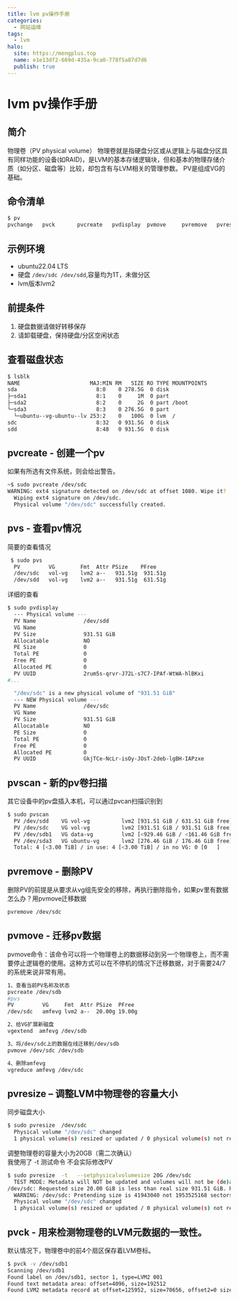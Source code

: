 ```yaml
---
title: lvm pv操作手册
categories:
  - 网站运维
tags:
  - lvm
halo:
  site: https://mengplus.top
  name: e1e13df2-669d-435a-9ca0-778f5a87d7d6
  publish: true
---
```

# lvm pv操作手册

## 简介
物理卷（PV physical volume）
物理卷就是指硬盘分区或从逻辑上与磁盘分区具有同样功能的设备(如RAID)，是LVM的基本存储逻辑块，但和基本的物理存储介质（如分区、磁盘等）比较，却包含有与LVM相关的管理参数。
PV是组成VG的基础。

## 命令清单
```bash
$ pv
pvchange   pvck       pvcreate   pvdisplay  pvmove     pvremove   pvresize   pvs        pvscan
```
## 示例环境
- ubuntu22.04 LTS
- 硬盘 `/dev/sdc /dev/sdd`,容量均为1T，未做分区
- lvm版本lvm2
## 前提条件
1. 硬盘数据请做好转移保存
2. 请卸载硬盘，保持硬盘/分区空闲状态
## 查看磁盘状态
```bash
$ lsblk
NAME                      MAJ:MIN RM   SIZE RO TYPE MOUNTPOINTS
sda                         8:0    0 278.5G  0 disk
├─sda1                      8:1    0     1M  0 part
├─sda2                      8:2    0     2G  0 part /boot
└─sda3                      8:3    0 276.5G  0 part
  └─ubuntu--vg-ubuntu--lv 253:2    0   100G  0 lvm  /
sdc                         8:32   0 931.5G  0 disk
sdd                         8:48   0 931.5G  0 disk
```
## pvcreate - 创建一个pv
如果有所选有文件系统，则会给出警告。
```bash
~$ sudo pvcreate /dev/sdc
WARNING: ext4 signature detected on /dev/sdc at offset 1080. Wipe it? [y/n]: y
  Wiping ext4 signature on /dev/sdc.
  Physical volume "/dev/sdc" successfully created.
```
## pvs - 查看pv情况
简要的查看情况
```bash
 $ sudo pvs
  PV         VG        Fmt  Attr PSize    PFree
  /dev/sdc   vol-vg    lvm2 a--   931.51g  931.51g
  /dev/sdd   vol-vg    lvm2 a--   931.51g  631.51g
```
详细的查看
```bash
$ sudo pvdisplay
  --- Physical volume ---
  PV Name               /dev/sdd
  VG Name               
  PV Size               931.51 GiB
  Allocatable           NO
  PE Size               0
  Total PE              0
  Free PE               0
  Allocated PE          0
  PV UUID               2rum5s-qrvr-J72L-s7C7-IPAf-WtWA-hlBKxi
#...

  "/dev/sdc" is a new physical volume of "931.51 GiB"
  --- NEW Physical volume ---
  PV Name               /dev/sdc
  VG Name
  PV Size               931.51 GiB
  Allocatable           NO
  PE Size               0
  Total PE              0
  Free PE               0
  Allocated PE          0
  PV UUID               GkjTCe-NcLr-isOy-JOsT-2deb-lgBH-IAPzxe
```
## pvscan - 新的pv卷扫描
其它设备中的pv盘插入本机，可以通过pvcan扫描识别到
```bash
$ sudo pvscan
  PV /dev/sdd    VG vol-vg          lvm2 [931.51 GiB / 631.51 GiB free]
  PV /dev/sdc    VG vol-vg          lvm2 [931.51 GiB / 931.51 GiB free]
  PV /dev/sdb1   VG data-vg         lvm2 [<929.46 GiB / <161.46 GiB free]
  PV /dev/sda3   VG ubuntu-vg       lvm2 [276.46 GiB / 176.46 GiB free]
  Total: 4 [<3.00 TiB] / in use: 4 [<3.00 TiB] / in no VG: 0 [0   ]
```
## pvremove - 删除PV
删除PV的前提是从要求从vg组先安全的移除，再执行删除指令，如果pv里有数据怎么办？用pvmove迁移数据
```bash 
pvremove /dev/sdc
```
## pvmove - 迁移pv数据
pvmove命令：该命令可以将一个物理卷上的数据移动到另一个物理卷上，而不需要停止逻辑卷的使用。这种方式可以在不停机的情况下迁移数据，对于需要24/7的系统来说非常有用。
```bash
1、查看当前PV名称及状态
pvcreate /dev/sdb
#pvs
PV         VG     Fmt  Attr PSize  PFree 
/dev/sdc   amfevg lvm2 a--  20.00g 19.00g

2、给VG扩展新磁盘
vgextend  amfevg /dev/sdb

3、将/dev/sdc上的数据在线迁移到/dev/sdb
pvmove /dev/sdc /dev/sdb

4、删除amfevg
vgreduce amfevg /dev/sdc
```
## pvresize – 调整LVM中物理卷的容量大小  

同步磁盘大小
```bash
$ sudo pvresize  /dev/sdc
  Physical volume "/dev/sdc" changed
  1 physical volume(s) resized or updated / 0 physical volume(s) not resized
```

调整物理卷的容量大小为20GB（需二次确认）  
我使用了 -t 测试命令 不会实际修改PV
```bash
$ sudo pvresize  -t   --setphysicalvolumesize 20G /dev/sdc
  TEST MODE: Metadata will NOT be updated and volumes will not be (de)activated.
/dev/sdc: Requested size 20.00 GiB is less than real size 931.51 GiB. Proceed?  [y/n]: y
  WARNING: /dev/sdc: Pretending size is 41943040 not 1953525168 sectors.
  Physical volume "/dev/sdc" changed
  1 physical volume(s) resized or updated / 0 physical volume(s) not resized
```
## pvck - 用来检测物理卷的LVM元数据的一致性。
默认情况下，物理卷中的前4个扇区保存着LVM卷标。  
```bash
$ pvck -v /dev/sdb1 
Scanning /dev/sdb1 
Found label on /dev/sdb1, sector 1, type=LVM2 001 
Found text metadata area: offset=4096, size=192512 
Found LVM2 metadata record at offset=125952, size=70656, offset2=0 size2=0  
```